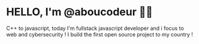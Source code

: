 # HELLO, I'm @aboucodeur 👩‍💻

C++ to javascript, today I'm fullstack javascript developer and i focus to web and cybersecurity !
I build the first open source project to my country !
